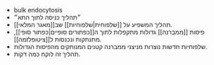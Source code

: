 - bulk endocytosis
- ״תהליך כניסה לתוך התא״
- תהליך המשפיע על [[שלפוחית|שלפוחיות]] שב[[מאגר המלאי]].
- פיסות [[ממברנה]] גדולות מתקפלות לתוך ה[[כפתורים סופיים|כפתור סופי]], מתנתקות ונכנסות ל[[ציטופלזמה]]. 
- שלפוחיות חדשות נוצרות מניצני ממברנה קטנים המנותקים מהפיסות הגדולות.
- תהליך זה לוקח כמה דקות.